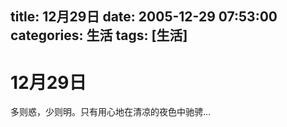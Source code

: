 title: 12月29日
date: 2005-12-29 07:53:00
categories:  生活
tags: [生活]
---

# 12月29日
多则惑，少则明。只有用心地在清凉的夜色中驰骋...